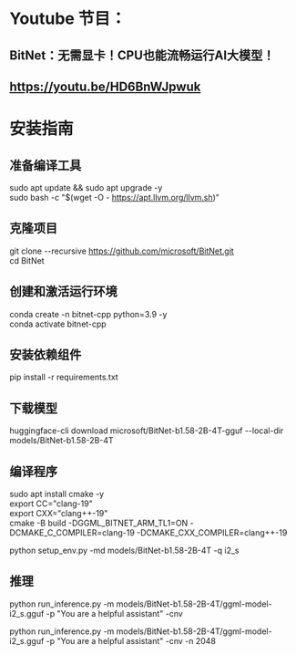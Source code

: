 # Youtube 节目：
## BitNet：无需显卡！CPU也能流畅运行AI大模型！
## https://youtu.be/HD6BnWJpwuk

# 安装指南

## 准备编译工具
sudo apt update && sudo apt upgrade -y  
sudo bash -c "$(wget -O - https://apt.llvm.org/llvm.sh)"  

## 克隆项目
git clone --recursive https://github.com/microsoft/BitNet.git  
cd BitNet  

## 创建和激活运行环境
conda create -n bitnet-cpp python=3.9 -y  
conda activate bitnet-cpp  

## 安装依赖组件
pip install -r requirements.txt  

## 下载模型
huggingface-cli download microsoft/BitNet-b1.58-2B-4T-gguf --local-dir models/BitNet-b1.58-2B-4T  

## 编译程序
sudo apt install cmake -y  
export CC="clang-19"  
export CXX="clang++-19"  
cmake -B build -DGGML_BITNET_ARM_TL1=ON -DCMAKE_C_COMPILER=clang-19 -DCMAKE_CXX_COMPILER=clang++-19  

python setup_env.py -md models/BitNet-b1.58-2B-4T -q i2_s  

## 推理
python run_inference.py -m models/BitNet-b1.58-2B-4T/ggml-model-i2_s.gguf -p "You are a helpful assistant" -cnv  

python run_inference.py -m models/BitNet-b1.58-2B-4T/ggml-model-i2_s.gguf -p "You are a helpful assistant" -cnv -n 2048  










 
















